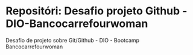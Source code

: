 # Repositóri: Desafio projeto Github - DIO-Bancocarrefourwoman
Desafio de projeto sobre Git/Github - DIO - Bootcamp Bancocarrefourwoman
